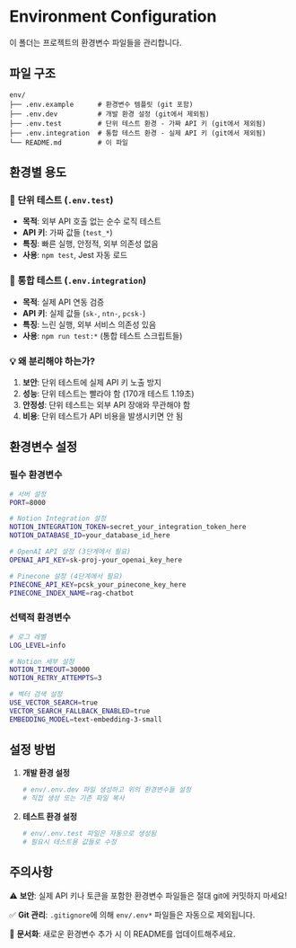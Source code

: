 # Environment Configuration

이 폴더는 프로젝트의 환경변수 파일들을 관리합니다.

## 파일 구조

```
env/
├── .env.example      # 환경변수 템플릿 (git 포함)
├── .env.dev          # 개발 환경 설정 (git에서 제외됨)
├── .env.test         # 단위 테스트 환경 - 가짜 API 키 (git에서 제외됨)
├── .env.integration  # 통합 테스트 환경 - 실제 API 키 (git에서 제외됨)
└── README.md         # 이 파일
```

## 환경별 용도

### 🧪 **단위 테스트** (`.env.test`)
- **목적**: 외부 API 호출 없는 순수 로직 테스트
- **API 키**: 가짜 값들 (`test_*`)
- **특징**: 빠른 실행, 안정적, 외부 의존성 없음
- **사용**: `npm test`, Jest 자동 로드

### 🔗 **통합 테스트** (`.env.integration`) 
- **목적**: 실제 API 연동 검증
- **API 키**: 실제 값들 (`sk-`, `ntn-`, `pcsk-`)
- **특징**: 느린 실행, 외부 서비스 의존성 있음
- **사용**: `npm run test:*` (통합 테스트 스크립트들)

### 💡 **왜 분리해야 하는가?**
1. **보안**: 단위 테스트에 실제 API 키 노출 방지
2. **성능**: 단위 테스트는 빨라야 함 (170개 테스트 1.19초)
3. **안정성**: 단위 테스트는 외부 API 장애와 무관해야 함
4. **비용**: 단위 테스트가 API 비용을 발생시키면 안 됨

## 환경변수 설정

### 필수 환경변수

```bash
# 서버 설정
PORT=8000

# Notion Integration 설정
NOTION_INTEGRATION_TOKEN=secret_your_integration_token_here
NOTION_DATABASE_ID=your_database_id_here

# OpenAI API 설정 (3단계에서 필요)
OPENAI_API_KEY=sk-proj-your_openai_key_here

# Pinecone 설정 (4단계에서 필요)
PINECONE_API_KEY=pcsk_your_pinecone_key_here
PINECONE_INDEX_NAME=rag-chatbot
```

### 선택적 환경변수

```bash
# 로그 레벨
LOG_LEVEL=info

# Notion 세부 설정
NOTION_TIMEOUT=30000
NOTION_RETRY_ATTEMPTS=3

# 벡터 검색 설정
USE_VECTOR_SEARCH=true
VECTOR_SEARCH_FALLBACK_ENABLED=true
EMBEDDING_MODEL=text-embedding-3-small
```

## 설정 방법

1. **개발 환경 설정**
   ```bash
   # env/.env.dev 파일 생성하고 위의 환경변수들 설정
   # 직접 생성 또는 기존 파일 복사
   ```

2. **테스트 환경 설정**
   ```bash
   # env/.env.test 파일은 자동으로 생성됨
   # 필요시 테스트용 값들로 수정
   ```

## 주의사항

⚠️ **보안**: 실제 API 키나 토큰을 포함한 환경변수 파일들은 절대 git에 커밋하지 마세요!

✅ **Git 관리**: `.gitignore`에 의해 `env/.env*` 파일들은 자동으로 제외됩니다.

📝 **문서화**: 새로운 환경변수 추가 시 이 README를 업데이트해주세요.
